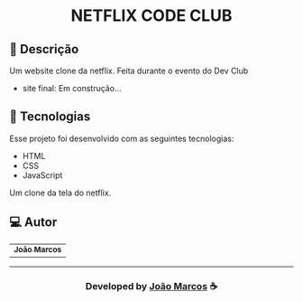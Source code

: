 <h1 align="center">
  NETFLIX CODE CLUB 
</h1>


## 📝 Descrição 

Um website clone da netflix. Feita durante o evento do Dev Club

- site final: Em construção...

## 🚀 Tecnologias

Esse projeto foi desenvolvido com as seguintes tecnologias:

- HTML
- CSS
- JavaScript

Um clone da tela do netflix.
## 💻 Autor
<table>
  <tr>
    <td align="center">
      <a href="https://github.com/joaomarcos2022">
        <sub>
          <b>João Marcos</b>
        </sub>
      </a>
    </td>
  </tr>
</table>

-----

  <h3 align="center"> Developed by <a href="https://www.linkedin.com/in/joao-marcos-/">João Marcos</a> ☕</h3>


